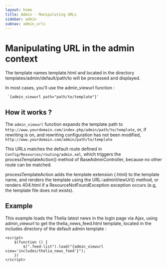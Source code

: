 ```yaml
---
layout: home
title: Admin - Manipulating URLs
sidebar: admin
subnav: admin_urls
---
```


# Manipulating URL in the admin context


The template names template.html and located in the directory templates/admin/default/path/to will be processed and displayed.

In most cases, you'll use the admin_viewurl function :

     `{admin_viewurl path="path/to/template"}`

## How it works ?

The `admin_viewurl` function expands the template path to `http://www.yourdomain.com/index.php/admin/path/to/template`, or, if rewriting is on, and rewriting configuration has not been modified, `http://www.yourdomain.com/admin/path/to/template`

This URLs matches the default route defined in `Config/Resources/routing/admin.xml`, which triggers the processTemplateAction() method of BaseAdminController, because no other route can be matched.

processTemplateAction adds the template extension (.html) to the template name, and renders the template using the URL::adminViewUrl() method, or renders 404.html if a ResourceNotFoundException exception occurs (e.g, the template file does not exists).

## Example

This example loads the Thelia latest news in the login page via Ajax, using admin_viewurl to get the thelia_news_feed.html template, located in the includes directory of the default admin template :

```smarty
<script>
	$(function () {
		$(".feed-list").load("{admin_viewurl view='includes/thelia_news_feed'}");
	})
</script>
```
